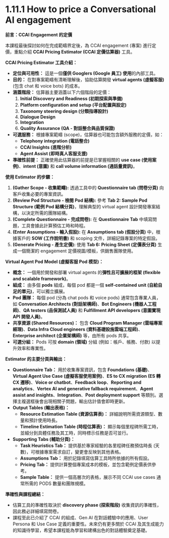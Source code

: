 # 1.11.1 How to price a Conversational AI engagement

**前言：CCAI Engagement 的定價**

本課程最後探討如何在完成範疇界定後，為 CCAI engagement (專案) 進行定價，重點介紹 **CCAI Pricing Estimator (CCAI 定價估算器)** 工具。

**CCAI Pricing Estimator 工具介紹：**

- **定位與可用性：** 這是一個**僅供 Googlers (Google 員工) 使用**的內部工具。
- **目的：** 在對專案範疇有清晰理解後，協助估算開發 **virtual agents (虛擬客服)** (包含 chat 和 voice bots) 的成本。
- **涵蓋階段：** 估算器主要涵蓋以下六個階段的定價：
    1. **Initial Discovery and Readiness (初期探索與準備)**
    2. **Platform configuration and setup (平台配置與設定)**
    3. **Taxonomy steering design (分類指導設計)**
    4. **Dialogue  Design**
    5. **Integration**
    6. **Quality Assurance (QA - 對話整合與品質保證)**
- **可選服務：** 根據專案範疇 (scope)，估算器也可能包含額外服務的定價，如：
    - **Telephony integration (電話整合)**
    - **CCAI Insights (進階分析)**
    - **Agent Assist (即時真人客服支援)**
- **準確性前提：** 正確使用此估算器的前提是已掌握相關的 **use case (使用案例)**、**intent (意圖)** 和 **call volume information (通話量資訊)**。

**使用 Estimator 的步驟：**

1. **(Gather Scope - 收集範疇):** 透過工具中的 **Questionnaire tab (問卷分頁)** 向客戶收集必要的專案資訊。
2. **(Review Pod Structure - 檢閱 Pod 結構):** 參考 **Tab 2: Sample Pod Structure (範例 Pod 結構分頁)**，理解典型的 virtual agent 設計開發專案結構，以決定所需的團隊結構。
3. **(Complete Questionnaire - 完成問卷):** 在 **Questionnaire Tab** 中填寫問題，工具會據此計算預估工時和時程。
4. **(Enter Assumptions - 輸入假設):** 在 **Assumptions tab (假設分頁)** 中，根據客戶的 **SOW (工作說明書)** 和 scoping 文件，詳細記錄專案的特定假設。
5. **(Generate Pricing - 產生定價):** 使用 **Tab 6: Pricing Sheet (定價表分頁)** 生成一個簡潔的 engagement 定價視圖/模板，供銷售團隊使用。

**Virtual Agent Pod Model (虛擬客服 Pod 模型)：**

- **概念：** 一個用於開發和部署 virtual agents 的**彈性且可擴展的框架 (flexible and scalable framework)**。
- **組成：** 由多個 **pods** 組成，每個 pod 都是一個 **self-contained unit (自給自足的單元)**，可以獨立擴展。
- **Pod 團隊：** 每個 pod (分為 chat pods 和 voice pods) 通常包含專業人員，如 **Conversation Architects (對話架構師)**、**Bot Engineers (機器人工程師)**、**QA testers (品保測試人員)** 和 **Fulfillment API developers (意圖實現 API 開發人員)**。
- **共享資源 (Shared Resources)：** 包含 **Cloud Program Manager (雲端專案經理)**、**Data Infra Cloud engineers (資料基礎設施雲端工程師)**、**Enterprise architect (企業架構師)** 等，由所有 pods 共享。
- **可選分組：** Pods 可按 **domain (領域)** 分組 (例如：帳戶、帳務、付款) 以提升效率和專業性。

**Estimator 的主要分頁與輸出：**

- **Questionnaire Tab：** 用於收集專案資訊，包含 **Foundations (基礎)**、**Virtual Agent Use Case (虛擬客服使用案例)**、**ES to CX migration (ES 轉 CX 遷移)**、**Voice or chatbot**、**Feedback loop**、**Reporting and analytics**、**Vertex AI and generative fallback requirement**、**Agent assist and insights**、**Integration**、**Post deployment support** 等類別。選擇主複選框後會出現相關子問題，輸出估計值會即時更新。
- **Output Tables (輸出表格)：**
    - **Resource Estimation Table (資源估算表)：** 詳細說明所需資源類型、數量和預計使用時長。
    - **Timeline Estimation Table (時程估算表)：** 顯示每個里程碑所需工時，並細分到具體任務及其工時，同時標示任務是否可並行。
- **Supporting Tabs (輔助分頁)：**
    - **Task Heuristics Tab：** 提供基於專家經驗的各里程碑任務預估時長 (天數)，可根據專案需求自訂，變更會反映到其他表格。
    - **Assumptions Tab：** 用於記錄填寫估算工具時所依據的所有假設。
    - **Pricing Tab：** 提供計算整個專案成本的模板，並包含範例定價表供參考。
    - **Sample Table：** 提供一個高層次的表格，展示不同 CCAI use cases 通常所需的 PODS 數量和團隊規模。

**準確性與課程總結：**

- 估算工具的準確性取決於 **discovery phase (探索階段)** 收集資訊的準確性，因此務必詳細填寫問卷。
- 課程至此已介紹了 CCAI 的組成、Gen AI 在對話體驗中的應用、User Persona 和 Use Case 定義的重要性。未來仍有更多關於 CCAI 及其生成能力的知識待學習，希望本課程能為學習和建構出色的對話體驗奠定基礎。